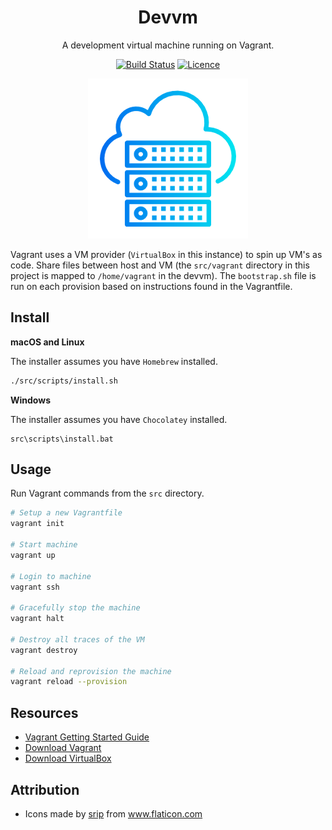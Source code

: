 <div align="center">

# Devvm

A development virtual machine running on Vagrant.

[![Build Status](https://github.com/Justintime50/devvm/workflows/build/badge.svg)](https://github.com/Justintime50/devvm/actions)
[![Licence](https://img.shields.io/github/license/justintime50/devvm)](LICENSE)

<img src="assets/showcase.png" alt="Showcase">

</div>

Vagrant uses a VM provider (`VirtualBox` in this instance) to spin up VM's as code. Share files between host and VM (the `src/vagrant` directory in this project is mapped to `/home/vagrant` in the devvm). The `bootstrap.sh` file is run on each provision based on instructions found in the Vagrantfile.

## Install

**macOS and Linux**

The installer assumes you have `Homebrew` installed.

```bash
./src/scripts/install.sh
```

**Windows**

The installer assumes you have `Chocolatey` installed.

```batch
src\scripts\install.bat
```

## Usage

Run Vagrant commands from the `src` directory.

```bash
# Setup a new Vagrantfile
vagrant init

# Start machine
vagrant up

# Login to machine
vagrant ssh

# Gracefully stop the machine
vagrant halt

# Destroy all traces of the VM
vagrant destroy

# Reload and reprovision the machine
vagrant reload --provision
```

## Resources

* [Vagrant Getting Started Guide](https://www.vagrantup.com/intro/getting-started)
* [Download Vagrant](https://www.vagrantup.com/downloads)
* [Download VirtualBox](https://www.virtualbox.org)

## Attribution

* Icons made by <a href="" title="srip">srip</a> from <a href="https://www.flaticon.com/" title="Flaticon">www.flaticon.com</a>
